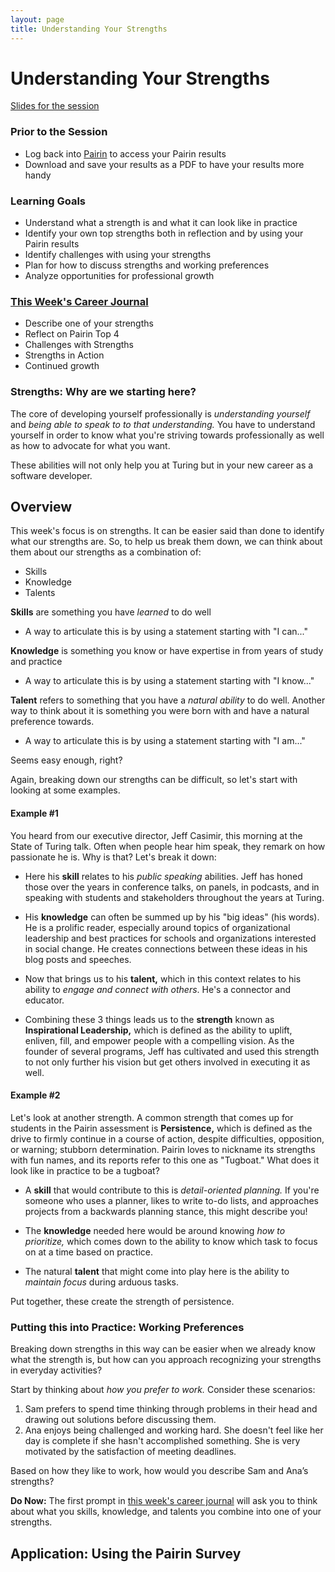 ```yaml
---
layout: page
title: Understanding Your Strengths
---
```


# Understanding Your Strengths

[Slides for the session](https://docs.google.com/presentation/d/1CVL1njD3yQUApUKrEyv4TuyssZmPv0Kh4j1f85AS6WM/edit?usp=sharing)

### Prior to the Session
* Log back into [Pairin](https://auth.pairin.com/auth/signin?continue=https://app.pairin.com) to access your Pairin results
* Download and save your results as a PDF to have your results more handy

### Learning Goals
* Understand what a strength is and what it can look like in practice
* Identify your own top strengths both in reflection and by using your Pairin results
* Identify challenges with using your strengths
* Plan for how to discuss strengths and working preferences
* Analyze opportunities for professional growth

### [This Week's Career Journal](https://github.com/turingschool/career-development-curriculum-site/blob/master/module_one/mod1_career_journal_prompts.md#week-1)
* Describe one of your strengths
* Reflect on Pairin Top 4
* Challenges with Strengths
* Strengths in Action
* Continued growth

### Strengths: Why are we starting here?
The core of developing yourself professionally is *understanding yourself* and  *being able to speak to to that understanding.* You have to understand yourself in order to know what you're striving towards professionally as well as how to advocate for what you want. 

These abilities will not only help you at Turing but in your new career as a software developer.

## Overview
This week's focus is on strengths. It can be easier said than done to identify what our strengths are. So, to help us break them down, we can think about them about our strengths as a combination of:

* Skills
* Knowledge
* Talents

**Skills** are something you have *learned* to do well
  * A way to articulate this is by using a statement starting with "I can..."

**Knowledge** is something you know or have expertise in from years of study and practice
  * A way to articulate this is by using a statement starting with "I know..."
  
**Talent** refers to something that you have a *natural ability* to do well. Another way to think about it is something you were born with and have a natural preference towards.
  * A way to articulate this is by using a statement starting with "I am..."
  
Seems easy enough, right?

Again, breaking down our strengths can be difficult, so let's start with looking at some examples.

#### Example #1
You heard from our executive director, Jeff Casimir, this morning at the State of Turing talk. Often when people hear him speak, they remark on how passionate he is. Why is that? Let's break it down:

* Here his **skill** relates to his *public speaking* abilities. Jeff has honed those over the years in conference talks, on panels, in podcasts, and in speaking with students and stakeholders throughout the years at Turing.

* His **knowledge** can often be summed up by his "big ideas" (his words). He is a prolific reader, especially around topics of organizational leadership and best practices for schools and organizations interested in social change. He creates connections between these ideas in his blog posts and speeches. 

* Now that brings us to his **talent,** which in this context relates to his ability to *engage and connect with others*. He's a connector and educator.

* Combining these 3 things leads us to the **strength** known as **Inspirational Leadership,** which is defined as the ability to uplift, enliven, fill, and empower people with a compelling vision. As the founder of several programs, Jeff has cultivated and used this strength to not only further his vision but get others involved in executing it as well. 

#### Example #2
Let's look at another strength. A common strength that comes up for students in the Pairin assessment is **Persistence,** which is defined as the drive to firmly continue in a course of action, despite difficulties, opposition, or warning; stubborn determination. Pairin loves to nickname its strengths with fun names, and its reports refer to this one as "Tugboat." What does it look like in practice to be a tugboat?

* A **skill** that would contribute to this is *detail-oriented planning.* If you're someone who uses a planner, likes to write to-do lists, and approaches projects from a backwards planning stance, this might describe you!

* The **knowledge** needed here would be around knowing *how to prioritize,* which comes down to the ability to know which task to focus on at a time based on practice.

* The natural **talent** that might come into play here is the ability to *maintain focus* during arduous tasks. 

Put together, these create the strength of persistence.

### Putting this into Practice: Working Preferences
Breaking down strengths in this way can be easier when we already know what the strength is, but how can you approach recognizing your strengths in everyday activities?

Start by thinking about *how you prefer to work.* Consider these scenarios:

1. Sam prefers to spend time thinking through problems in their head and drawing out solutions before discussing them. 
2. Ana enjoys being challenged and working hard. She doesn't feel like her day is complete if she hasn't accomplished something. She is very motivated by the satisfaction of meeting deadlines.

Based on how they like to work, how would you describe Sam and Ana’s strengths? 

**Do Now:** The first prompt in [this week's career journal](https://github.com/turingschool/career-development-curriculum-site/blob/master/module_one/mod1_career_journal_prompts.md#week-1) will ask you to think about what you skills, knowledge, and talents you combine into one of your strengths.

## Application: Using the Pairin Survey

